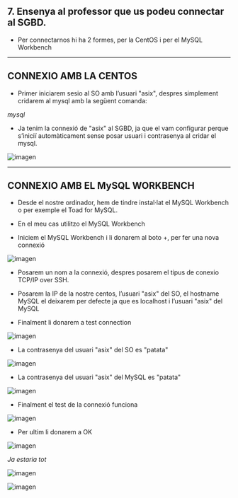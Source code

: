 ## 7.	Ensenya al professor que us podeu connectar al SGBD. 

- Per connectarnos hi ha 2 formes, per la CentOS i per el MySQL Workbench

***

## CONNEXIO AMB LA CENTOS

- Primer iniciarem sesio al SO amb l’usuari "asix", despres simplement cridarem al mysql amb la següent comanda:

*mysql*

- Ja tenim la connexió de "asix" al SGBD, ja que el vam configurar perque s’iniciï automàticament sense posar usuari i contrasenya al cridar el mysql.

![imagen](https://user-images.githubusercontent.com/61557739/154857104-5112bc1e-9cf4-4656-a95b-52c30bb94357.png)

***

## CONNEXIO AMB EL MySQL WORKBENCH

- Desde el nostre ordinador, hem de tindre instal·lat el MySQL Workbench o per exemple el Toad for MySQL. 
- En el meu cas utilitzo el MySQL Workbench

- Iniciem el MySQL Workbench i li donarem al boto +, per fer una nova connexió 


![imagen](https://user-images.githubusercontent.com/61557739/154857111-2c9a0424-a741-40ca-9aff-2b14601dd6cd.png)

- Posarem un nom a la connexió, despres posarem el tipus de conexio TCP/IP over SSH. 
- Posarem la IP de la nostre centos, l’usuari "asix" del SO, el hostname MySQL el deixarem per defecte ja que es localhost i l’usuari "asix" del MySQL

- Finalment li donarem a test connection


![imagen](https://user-images.githubusercontent.com/61557739/154857123-2131548a-dd2a-40a1-b74d-82374ee0baa3.png)

- La contrasenya del usuari "asix" del SO es "patata"

![imagen](https://user-images.githubusercontent.com/61557739/154857138-efd550c0-980e-42bb-9ded-6f8821f3e8d4.png)

- La contrasenya del usuari "asix" del MySQL es "patata"

![imagen](https://user-images.githubusercontent.com/61557739/154857157-cd68a51f-4684-41ea-b4b6-466ef57bf17b.png)


- Finalment el test de la connexió funciona

![imagen](https://user-images.githubusercontent.com/61557739/154857174-9c4b0ff8-8233-46f5-b8e7-0b9f01419eb2.png)

- Per ultim li donarem a OK

![imagen](https://user-images.githubusercontent.com/61557739/154857188-3017b3c9-5ce9-4875-ad2a-3f694b9ae645.png)


*Ja estaria tot*

![imagen](https://user-images.githubusercontent.com/61557739/154857207-fe90ea13-cebc-4e02-a587-b0943204e529.png)

![imagen](https://user-images.githubusercontent.com/61557739/154857216-486dbb51-a089-4343-ab80-b2966d77305e.png)
